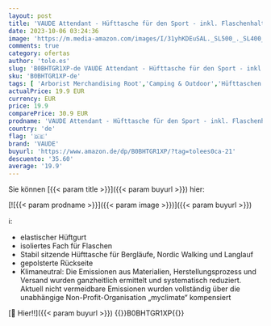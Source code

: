```yaml
---
layout: post
title: 'VAUDE Attendant - Hüfttasche für den Sport - inkl. Flaschenhalter'
date: 2023-10-06 03:24:36
image: 'https://m.media-amazon.com/images/I/31yhKDEuSAL._SL500_._SL400_.jpg'
comments: true
category: ofertas
author: 'tole.es'
slug: 'B0BHTGR1XP-de VAUDE Attendant - Hüfttasche für den Sport - inkl....'
sku: 'B0BHTGR1XP-de'
tags: [ 'Arborist Merchandising Root','Camping & Outdoor','Hüfttaschen','Rucksäcke, Taschen & Zubehör','Self Service','Special Features Stores','Sport','Sport & Freizeit','Sport & Outdoor Aktivitäten, Bekleidung & Ausrüstung','Sports-Promotions','ef3a019d-6628-41d5-b303-291126686917_0','ef3a019d-6628-41d5-b303-291126686917_7401','vaude','🇩🇪', ]
actualPrice: 19.9 EUR
currency: EUR
price: 19.9
comparePrice: 30.9 EUR
prodname: 'VAUDE Attendant - Hüfttasche für den Sport - inkl. Flaschenhalter'
country: 'de'
flag: '🇩🇪'
brand: 'VAUDE'
buyurl: 'https://www.amazon.de/dp/B0BHTGR1XP/?tag=tolees0ca-21'
descuento: '35.60'
average: '19.9'
---
```


Sie können [{{< param title >}}]({{< param buyurl >}}) hier:

[![{{< param prodname >}}]({{< param image >}})]({{< param buyurl >}})

ℹ️:

- elastischer Hüftgurt
- isoliertes Fach für Flaschen
- Stabil sitzende Hüfttasche für Bergläufe, Nordic Walking und Langlauf
- gepolsterte Rückseite
- Klimaneutral: Die Emissionen aus Materialien, Herstellungsprozess und Versand wurden ganzheitlich ermittelt und systematisch reduziert. Aktuell nicht vermeidbare Emissionen wurden vollständig über die unabhängige Non-Profit-Organisation „myclimate“ kompensiert

[🛒 Hier!!]({{< param buyurl >}})
{{<world>}}B0BHTGR1XP{{</world>}}
